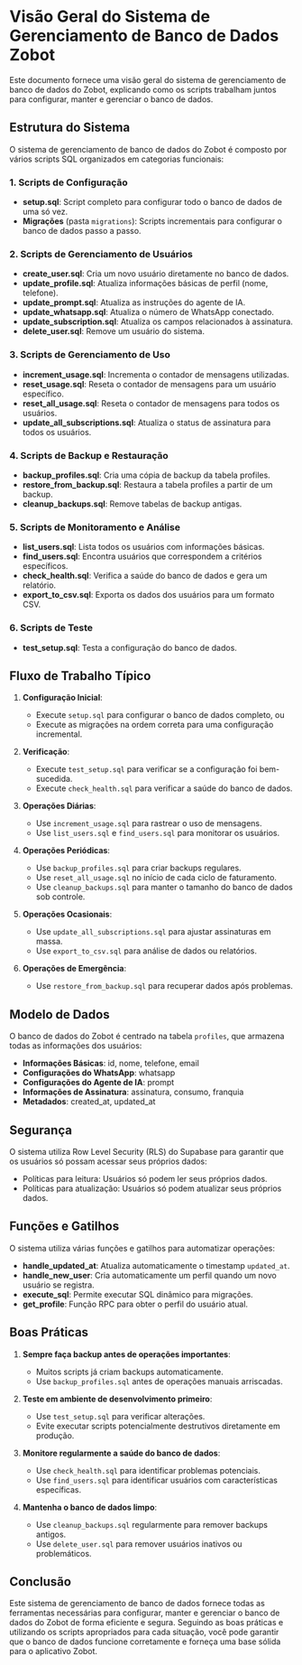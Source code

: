 # Visão Geral do Sistema de Gerenciamento de Banco de Dados Zobot

Este documento fornece uma visão geral do sistema de gerenciamento de banco de dados do Zobot, explicando como os scripts trabalham juntos para configurar, manter e gerenciar o banco de dados.

## Estrutura do Sistema

O sistema de gerenciamento de banco de dados do Zobot é composto por vários scripts SQL organizados em categorias funcionais:

### 1. Scripts de Configuração

- **setup.sql**: Script completo para configurar todo o banco de dados de uma só vez.
- **Migrações** (pasta `migrations`): Scripts incrementais para configurar o banco de dados passo a passo.

### 2. Scripts de Gerenciamento de Usuários

- **create_user.sql**: Cria um novo usuário diretamente no banco de dados.
- **update_profile.sql**: Atualiza informações básicas de perfil (nome, telefone).
- **update_prompt.sql**: Atualiza as instruções do agente de IA.
- **update_whatsapp.sql**: Atualiza o número de WhatsApp conectado.
- **update_subscription.sql**: Atualiza os campos relacionados à assinatura.
- **delete_user.sql**: Remove um usuário do sistema.

### 3. Scripts de Gerenciamento de Uso

- **increment_usage.sql**: Incrementa o contador de mensagens utilizadas.
- **reset_usage.sql**: Reseta o contador de mensagens para um usuário específico.
- **reset_all_usage.sql**: Reseta o contador de mensagens para todos os usuários.
- **update_all_subscriptions.sql**: Atualiza o status de assinatura para todos os usuários.

### 4. Scripts de Backup e Restauração

- **backup_profiles.sql**: Cria uma cópia de backup da tabela profiles.
- **restore_from_backup.sql**: Restaura a tabela profiles a partir de um backup.
- **cleanup_backups.sql**: Remove tabelas de backup antigas.

### 5. Scripts de Monitoramento e Análise

- **list_users.sql**: Lista todos os usuários com informações básicas.
- **find_users.sql**: Encontra usuários que correspondem a critérios específicos.
- **check_health.sql**: Verifica a saúde do banco de dados e gera um relatório.
- **export_to_csv.sql**: Exporta os dados dos usuários para um formato CSV.

### 6. Scripts de Teste

- **test_setup.sql**: Testa a configuração do banco de dados.

## Fluxo de Trabalho Típico

1. **Configuração Inicial**:
   - Execute `setup.sql` para configurar o banco de dados completo, ou
   - Execute as migrações na ordem correta para uma configuração incremental.

2. **Verificação**:
   - Execute `test_setup.sql` para verificar se a configuração foi bem-sucedida.
   - Execute `check_health.sql` para verificar a saúde do banco de dados.

3. **Operações Diárias**:
   - Use `increment_usage.sql` para rastrear o uso de mensagens.
   - Use `list_users.sql` e `find_users.sql` para monitorar os usuários.

4. **Operações Periódicas**:
   - Use `backup_profiles.sql` para criar backups regulares.
   - Use `reset_all_usage.sql` no início de cada ciclo de faturamento.
   - Use `cleanup_backups.sql` para manter o tamanho do banco de dados sob controle.

5. **Operações Ocasionais**:
   - Use `update_all_subscriptions.sql` para ajustar assinaturas em massa.
   - Use `export_to_csv.sql` para análise de dados ou relatórios.

6. **Operações de Emergência**:
   - Use `restore_from_backup.sql` para recuperar dados após problemas.

## Modelo de Dados

O banco de dados do Zobot é centrado na tabela `profiles`, que armazena todas as informações dos usuários:

- **Informações Básicas**: id, nome, telefone, email
- **Configurações do WhatsApp**: whatsapp
- **Configurações do Agente de IA**: prompt
- **Informações de Assinatura**: assinatura, consumo, franquia
- **Metadados**: created_at, updated_at

## Segurança

O sistema utiliza Row Level Security (RLS) do Supabase para garantir que os usuários só possam acessar seus próprios dados:

- Políticas para leitura: Usuários só podem ler seus próprios dados.
- Políticas para atualização: Usuários só podem atualizar seus próprios dados.

## Funções e Gatilhos

O sistema utiliza várias funções e gatilhos para automatizar operações:

- **handle_updated_at**: Atualiza automaticamente o timestamp `updated_at`.
- **handle_new_user**: Cria automaticamente um perfil quando um novo usuário se registra.
- **execute_sql**: Permite executar SQL dinâmico para migrações.
- **get_profile**: Função RPC para obter o perfil do usuário atual.

## Boas Práticas

1. **Sempre faça backup antes de operações importantes**:
   - Muitos scripts já criam backups automaticamente.
   - Use `backup_profiles.sql` antes de operações manuais arriscadas.

2. **Teste em ambiente de desenvolvimento primeiro**:
   - Use `test_setup.sql` para verificar alterações.
   - Evite executar scripts potencialmente destrutivos diretamente em produção.

3. **Monitore regularmente a saúde do banco de dados**:
   - Use `check_health.sql` para identificar problemas potenciais.
   - Use `find_users.sql` para identificar usuários com características específicas.

4. **Mantenha o banco de dados limpo**:
   - Use `cleanup_backups.sql` regularmente para remover backups antigos.
   - Use `delete_user.sql` para remover usuários inativos ou problemáticos.

## Conclusão

Este sistema de gerenciamento de banco de dados fornece todas as ferramentas necessárias para configurar, manter e gerenciar o banco de dados do Zobot de forma eficiente e segura. Seguindo as boas práticas e utilizando os scripts apropriados para cada situação, você pode garantir que o banco de dados funcione corretamente e forneça uma base sólida para o aplicativo Zobot.
